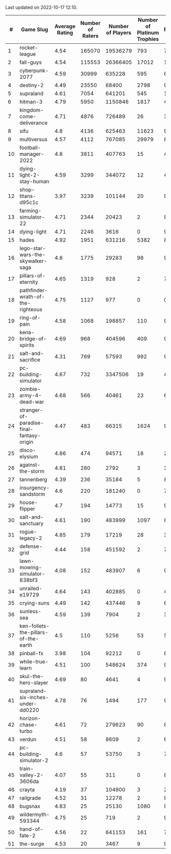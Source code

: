 Last updated on 2022-10-17 12:10.


|#|Game Slug|Average Rating|Number of Raters|Number of Players|Number of Platinum Trophies|Max Rarity (%)|
|---|---|---|---|---|---|---|
|1|rocket-league|4.54|165070|19536279|793|74|
|2|fall-guys|4.54|115553|26366405|17012|1|
|3|cyberpunk-2077|4.59|30999|635228|595|61|
|4|destiny-2|4.49|23550|68400|2798|97|
|5|supraland|4.61|7054|641201|545|100|
|6|hitman-3|4.79|5950|1150846|1817|48|
|7|kingdom-come-deliverance|4.71|4876|726489|26|30|
|8|sifu|4.8|4136|625463|11623|96|
|9|multiversus|4.57|4112|767085|29979|80|
|10|football-manager-2022|4.8|3811|407763|15|48|
|11|dying-light-2-stay-human|4.59|3299|344072|12|47|
|12|shop-titans-d95c1c|3.97|3239|101144|20|98|
|13|farming-simulator-22|4.71|2344|20423|2|83|
|14|dying-light|4.71|2246|3616|0|98|
|15|hades|4.92|1951|631216|5382|89|
|16|lego-star-wars-the-skywalker-saga|4.8|1775|29283|98|98|
|17|pillars-of-eternity|4.65|1319|928|2|79|
|18|pathfinder-wrath-of-the-righteous|4.75|1127|977|0|0.1|
|19|ring-of-pain|4.58|1068|198857|110|97|
|20|kena-bridge-of-spirits|4.69|968|404596|409|94|
|21|salt-and-sacrifice|4.31|769|57593|992|91|
|22|pc-building-simulator|4.67|732|3347506|19|47|
|23|zombie-army-4-dead-war|4.68|566|40461|23|66|
|24|stranger-of-paradise-final-fantasy-origin|4.47|483|66315|1624|98|
|25|disco-elysium|4.86|474|94571|18|28|
|26|against-the-storm|4.81|280|2792|3|39|
|27|tannenberg|4.39|236|35184|5|80|
|28|insurgency-sandstorm|4.6|220|181240|0|7|
|29|house-flipper|4.7|194|14773|15|93|
|30|salt-and-sanctuary|4.61|190|483999|1097|83|
|31|rogue-legacy-2|4.85|179|17219|28|36|
|32|defense-grid|4.44|158|451592|2|79|
|33|lawn-mowing-simulator-838bf3|4.08|152|483907|6|90|
|34|unrailed-e19729|4.64|143|402885|0|40|
|35|crying-suns|4.49|142|437446|9|65|
|36|sunless-sea|4.59|139|7904|2|37|
|37|ken-follets-the-pillars-of-the-earth|4.5|110|5256|53|55|
|38|pinball-fx|3.98|104|92212|0|86|
|39|while-true-learn|4.51|100|548624|374|93|
|40|skul-the-hero-slayer|4.69|80|4641|4|96|
|41|supraland-six-inches-under-dd0220|4.78|76|1494|177|99|
|42|horizon-chase-turbo|4.61|72|279623|90|83|
|43|verdun|4.51|58|8609|2|68|
|44|pc-building-simulator-2|4.6|57|53750|3|70|
|45|train-valley-2-3606da|4.07|55|311|0|88|
|46|crayta|4.19|37|104900|3|23|
|47|railgrade|4.52|31|12278|2|98|
|48|bugsnax|4.83|25|25130|1080|97|
|49|wildermyth-593344|4.75|25|719|2|90|
|50|hand-of-fate-2|4.56|22|641153|161|72|
|51|the-surge|4.53|20|3467|9|94|
